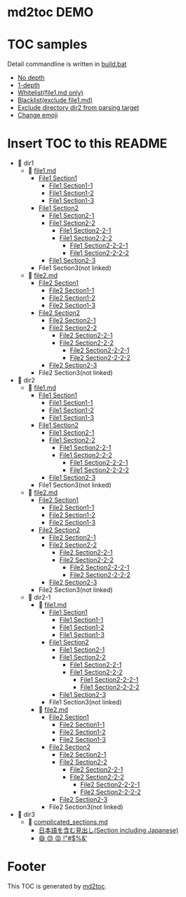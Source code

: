 # md2toc DEMO

# TOC samples
Detail commandline is written in [build.bat](build.bat)

* [No depth](toc_no_depth.md)
* [1-depth](toc_1_depth.md)
* [Whitelist(file1.md only)](toc_file1_only.md)
* [Blacklist(exclude file1.md)](toc_file1_excluded.md)
* [Exclude directory dir2 from parsing target](toc_dir2_excluded.md)
* [Change emoji](toc_changing_emoji.md)

# Insert TOC to this README
* :file_folder: dir1
  * :memo: [file1.md](dir1/file1.md)
    * [File1 Section1](dir1/file1.md#1)
      * [File1 Section1-1](dir1/file1.md#1_1)
      * [File1 Section1-2](dir1/file1.md#1_2)
      * [File1 Section1-3](dir1/file1.md#1_3)
    * [File1 Section2](dir1/file1.md#2)
      * [File1 Section2-1](dir1/file1.md#2_1)
      * [File1 Section2-2](dir1/file1.md#2_2)
        * [File1 Section2-2-1](dir1/file1.md#2_2_1)
        * [File1 Section2-2-2](dir1/file1.md#2_2_2)
          * [File1 Section2-2-2-1](dir1/file1.md#2_2_2_1)
          * [File1 Section2-2-2-2](dir1/file1.md#2_2_2_2)
      * [File1 Section2-3](dir1/file1.md#2_3)
    * File1 Section3(not linked)
  * :memo: [file2.md](dir1/file2.md)
    * [File2 Section1](dir1/file2.md#1)
      * [File2 Section1-1](dir1/file2.md#1_1)
      * [File2 Section1-2](dir1/file2.md#1_2)
      * [File2 Section1-3](dir1/file2.md#1_3)
    * [File2 Section2](dir1/file2.md#2)
      * [File2 Section2-1](dir1/file2.md#2_1)
      * [File2 Section2-2](dir1/file2.md#2_2)
        * [File2 Section2-2-1](dir1/file2.md#2_2_1)
        * [File2 Section2-2-2](dir1/file2.md#2_2_2)
          * [File2 Section2-2-2-1](dir1/file2.md#2_2_2_1)
          * [File2 Section2-2-2-2](dir1/file2.md#2_2_2_2)
      * [File2 Section2-3](dir1/file2.md#2_3)
    * File2 Section3(not linked)
* :file_folder: dir2
  * :memo: [file1.md](dir2/file1.md)
    * [File1 Section1](dir2/file1.md#1)
      * [File1 Section1-1](dir2/file1.md#1_1)
      * [File1 Section1-2](dir2/file1.md#1_2)
      * [File1 Section1-3](dir2/file1.md#1_3)
    * [File1 Section2](dir2/file1.md#2)
      * [File1 Section2-1](dir2/file1.md#2_1)
      * [File1 Section2-2](dir2/file1.md#2_2)
        * [File1 Section2-2-1](dir2/file1.md#2_2_1)
        * [File1 Section2-2-2](dir2/file1.md#2_2_2)
          * [File1 Section2-2-2-1](dir2/file1.md#2_2_2_1)
          * [File1 Section2-2-2-2](dir2/file1.md#2_2_2_2)
      * [File1 Section2-3](dir2/file1.md#2_3)
    * File1 Section3(not linked)
  * :memo: [file2.md](dir2/file2.md)
    * [File2 Section1](dir2/file2.md#1)
      * [File2 Section1-1](dir2/file2.md#1_1)
      * [File2 Section1-2](dir2/file2.md#1_2)
      * [File2 Section1-3](dir2/file2.md#1_3)
    * [File2 Section2](dir2/file2.md#2)
      * [File2 Section2-1](dir2/file2.md#2_1)
      * [File2 Section2-2](dir2/file2.md#2_2)
        * [File2 Section2-2-1](dir2/file2.md#2_2_1)
        * [File2 Section2-2-2](dir2/file2.md#2_2_2)
          * [File2 Section2-2-2-1](dir2/file2.md#2_2_2_1)
          * [File2 Section2-2-2-2](dir2/file2.md#2_2_2_2)
      * [File2 Section2-3](dir2/file2.md#2_3)
    * File2 Section3(not linked)
  * :file_folder: dir2-1
    * :memo: [file1.md](dir2/dir2-1/file1.md)
      * [File1 Section1](dir2/dir2-1/file1.md#1)
        * [File1 Section1-1](dir2/dir2-1/file1.md#1_1)
        * [File1 Section1-2](dir2/dir2-1/file1.md#1_2)
        * [File1 Section1-3](dir2/dir2-1/file1.md#1_3)
      * [File1 Section2](dir2/dir2-1/file1.md#2)
        * [File1 Section2-1](dir2/dir2-1/file1.md#2_1)
        * [File1 Section2-2](dir2/dir2-1/file1.md#2_2)
          * [File1 Section2-2-1](dir2/dir2-1/file1.md#2_2_1)
          * [File1 Section2-2-2](dir2/dir2-1/file1.md#2_2_2)
            * [File1 Section2-2-2-1](dir2/dir2-1/file1.md#2_2_2_1)
            * [File1 Section2-2-2-2](dir2/dir2-1/file1.md#2_2_2_2)
        * [File1 Section2-3](dir2/dir2-1/file1.md#2_3)
      * File1 Section3(not linked)
    * :memo: [file2.md](dir2/dir2-1/file2.md)
      * [File2 Section1](dir2/dir2-1/file2.md#1)
        * [File2 Section1-1](dir2/dir2-1/file2.md#1_1)
        * [File2 Section1-2](dir2/dir2-1/file2.md#1_2)
        * [File2 Section1-3](dir2/dir2-1/file2.md#1_3)
      * [File2 Section2](dir2/dir2-1/file2.md#2)
        * [File2 Section2-1](dir2/dir2-1/file2.md#2_1)
        * [File2 Section2-2](dir2/dir2-1/file2.md#2_2)
          * [File2 Section2-2-1](dir2/dir2-1/file2.md#2_2_1)
          * [File2 Section2-2-2](dir2/dir2-1/file2.md#2_2_2)
            * [File2 Section2-2-2-1](dir2/dir2-1/file2.md#2_2_2_1)
            * [File2 Section2-2-2-2](dir2/dir2-1/file2.md#2_2_2_2)
        * [File2 Section2-3](dir2/dir2-1/file2.md#2_3)
      * File2 Section3(not linked)
* :file_folder: dir3
  * :memo: [complicated_sections.md](dir3/complicated_sections.md)
    * [日本語を含む見出し(Section including Japanese)](dir3/complicated_sections.md#a1)
    * [:smile: :sweat: :rage: !"#$%&'](dir3/complicated_sections.md#a2)

# Footer
This TOC is generated by [md2toc](https://github.com/shouh/md2toc).
